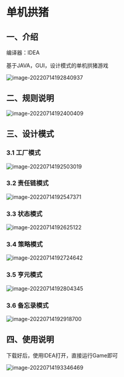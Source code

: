 #  单机拱猪

## 一、介绍

编译器：IDEA

基于JAVA，GUI，设计模式的单机拱猪游戏

![image-20220714192840937](https://s2.loli.net/2022/07/14/UWhKIpbNxO3dAVq.png)

## 二、规则说明

![image-20220714192400409](https://s2.loli.net/2022/07/14/TD7tF5ap8jclqzu.png)

## 三、设计模式

### 3.1 工厂模式

![image-20220714192503019](https://s2.loli.net/2022/07/14/7LsScH8qBI9ZGhr.png)

### 3.2 责任链模式

![image-20220714192547371](https://s2.loli.net/2022/07/14/PUD7cQjk9Bd3n6R.png)

### 3.3 状态模式

![image-20220714192625122](https://s2.loli.net/2022/07/14/OgBWslD6PFkfty2.png)

### 3.4 策略模式

![image-20220714192724642](https://s2.loli.net/2022/07/14/ZiVWe5AB2bm9yFt.png)

### 3.5 亨元模式

![image-20220714192804345](https://s2.loli.net/2022/07/14/842sy1r6q5tABuP.png)

### 3.6 备忘录模式

![image-20220714192918700](https://s2.loli.net/2022/07/14/lnYEOXvLtGobAV3.png)

## 四、使用说明

下载好后，使用IDEA打开，直接运行Game即可

![image-20220714193346469](https://s2.loli.net/2022/07/14/IWxUTq3kvGcPOHs.png)


